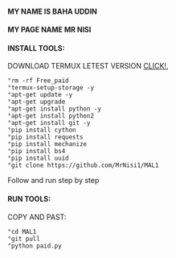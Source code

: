 

#### MY NAME IS BAHA UDDIN
#### MY PAGE NAME MR NISI
#### INSTALL TOOLS:
 DOWNLOAD TERMUX LETEST VERSION  [CLICK!](https://f-droid.org/repo/com.termux_117.apk),
 ```
°rm -rf Free_paid
°termux-setup-storage -y
°apt-get update -y
°apt-get upgrade 
°apt-get install python -y
°apt-get install python2 
°apt-get install git -y
°pip install cython 
°pip install requests
°pip install mechanize 
°pip install bs4 
°pip install uuid
°git clone https://github.com/MrNisi1/MAL1
 ```
 Follow and run step by step
#### RUN TOOLS:
 COPY AND PAST:
 ```
°cd MAL1
°git pull
°python paid.py
 ```
